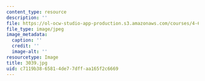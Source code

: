 ```yaml
---
content_type: resource
description: ''
file: https://ol-ocw-studio-app-production.s3.amazonaws.com/courses/4-614-religious-architecture-and-islamic-cultures-fall-2002/c7119b3865814de77dffaa165f2c6669_3039.jpg
file_type: image/jpeg
image_metadata:
  caption: ''
  credit: ''
  image-alt: ''
resourcetype: Image
title: 3039.jpg
uid: c7119b38-6581-4de7-7dff-aa165f2c6669
---
```

